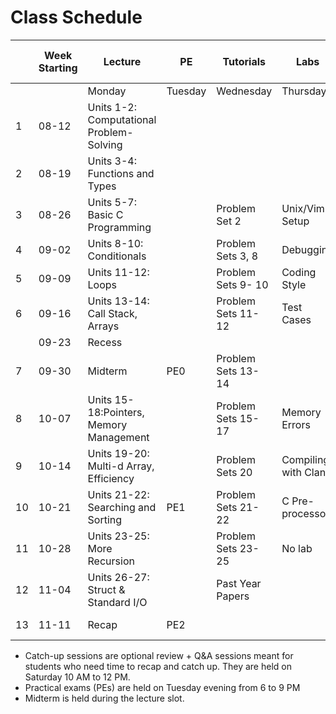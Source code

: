 # Class Schedule

|  | Week Starting | Lecture                                  | PE      | Tutorials          | Labs     | Catch-Up Sessions | 
|--|---------------|------------------------------------------|---------|--------------------|----------|-------------------|
|  |          | Monday                                   | Tuesday | Wednesday          | Thursday | Saturday          |
|1 |	08-12 | Units 1-2: Computational Problem-Solving |         |                    |          |                   | 
|2 |	08-19 | Units 3-4: Functions and Types 	      |         |                    |          |                   |
|3 |	08-26 | Units 5-7: Basic C Programming           |         | Problem Set 2      | Unix/Vim Setup |	Session 1   |
|4 |	09-02 | Units 8-10: Conditionals                 |         | Problem Sets 3, 8  | Debugging |                  |
|5 |	09-09 | Units 11-12: Loops                       |         | Problem Sets 9- 10 | Coding Style |               |
|6 |	09-16 | Units 13-14: Call Stack, Arrays          |         | Problem Sets 11-12 | Test Cases | Session 2       |
|  |    09-23 | Recess                                   |         |                    |          |                   |
|7 |	09-30 | Midterm                                  | PE0     | Problem Sets 13-14 |          |                   |
|8 |	10-07 | Units 15-18:Pointers, Memory Management  |         | Problem Sets 15-17 | Memory Errors |              |
|9 |	10-14 | Units 19-20: Multi-d Array, Efficiency   |         | Problem Sets 20    | Compiling with Clang |       |
|10 |	10-21 | Units 21-22: Searching and Sorting       | PE1     | Problem Sets 21-22 | C Pre-processor | Session 3  |
|11 |	10-28 | Units 23-25: More Recursion              |         | Problem Sets 23-25 | No lab   |                   |
|12 |	11-04 | Units 26-27: Struct & Standard I/O       |         | Past Year Papers   |          |                   | 
|13 |	11-11 | Recap 	                                  | PE2     |                    |          | Session 4         |


-   Catch-up sessions are optional review + Q&A sessions meant for students who need time to recap and catch up. They are held on Saturday 10 AM to 12 PM.
-   Practical exams (PEs) are held on Tuesday evening from 6 to 9 PM
-   Midterm is held during the lecture slot.
